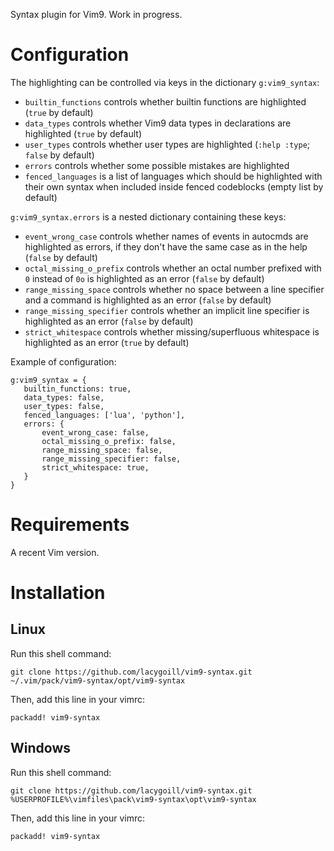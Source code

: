 Syntax plugin for Vim9.  Work in progress.

# Configuration

The highlighting can be controlled via keys in the dictionary `g:vim9_syntax`:

   - `builtin_functions` controls whether builtin functions are highlighted (`true` by default)
   - `data_types` controls whether Vim9 data types in declarations are highlighted (`true` by default)
   - `user_types` controls whether user types are highlighted (`:help :type`; `false` by default)
   - `errors` controls whether some possible mistakes are highlighted
   - `fenced_languages` is a list of languages which should be highlighted with their own syntax when included inside fenced codeblocks (empty list by default)

`g:vim9_syntax.errors` is a nested dictionary containing these keys:

   - `event_wrong_case` controls whether names of events in autocmds are highlighted as errors, if they don't have the same case as in the help (`false` by default)
   - `octal_missing_o_prefix` controls whether an octal number prefixed with `0` instead of `0o` is highlighted as an error (`false` by default)
   - `range_missing_space` controls whether no space between a line specifier and a command is highlighted as an error (`false` by default)
   - `range_missing_specifier` controls whether an implicit line specifier is highlighted as an error (`false` by default)
   - `strict_whitespace` controls whether missing/superfluous whitespace is highlighted as an error (`true` by default)

Example of configuration:

    g:vim9_syntax = {
       builtin_functions: true,
       data_types: false,
       user_types: false,
       fenced_languages: ['lua', 'python'],
       errors: {
           event_wrong_case: false,
           octal_missing_o_prefix: false,
           range_missing_space: false,
           range_missing_specifier: false,
           strict_whitespace: true,
       }
    }

# Requirements

A recent Vim version.

# Installation
## Linux

Run this shell command:

    git clone https://github.com/lacygoill/vim9-syntax.git ~/.vim/pack/vim9-syntax/opt/vim9-syntax

Then, add this line in your vimrc:

    packadd! vim9-syntax

## Windows

Run this shell command:

    git clone https://github.com/lacygoill/vim9-syntax.git %USERPROFILE%\vimfiles\pack\vim9-syntax\opt\vim9-syntax

Then, add this line in your vimrc:

    packadd! vim9-syntax

